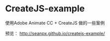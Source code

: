 # CreateJS-example
使用Adobe Animate CC + CreateJS 做的一些案例

预览： http://seanpx.github.io/createjs-example/
